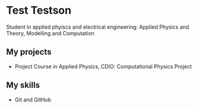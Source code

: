 # Test Testson

Student in applied phyiscs and electrical engineering: Applied Physics and Theory, Modelling and Computation

## My projects

* Project Course in Applied Physics, CDIO: Computational Physics Project

## My skills

* Git and GitHub
